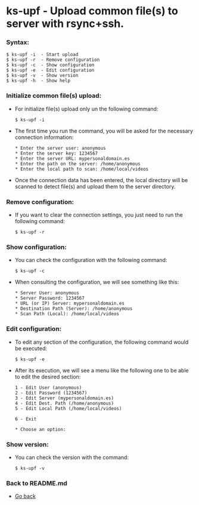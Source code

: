 ks-upf - Upload common file(s) to server with rsync+ssh.
========================================================

### Syntax:

```shell
$ ks-upf -i  - Start upload
$ ks-upf -r  - Remove configuration
$ ks-upf -c  - Show configuration
$ ks-upf -e  - Edit configuration
$ ks-upf -v  - Show version
$ ks-upf -h  - Show help
```

### Initialize common file(s) upload:

  * For initialize file(s) upload only un the following command:
  
    ```shell
    $ ks-upf -i
    ````
    
  * The first time you run the command, you will be asked for the necessary connection information:

    ```shell
    * Enter the server user: anonymous
    * Enter the server key: 1234567
    * Enter the server URL: mypersonaldomain.es
    * Enter the path on the server: /home/anonymous
    * Enter the local path to scan: /home/local/videos
    ````

  * Once the connection data has been entered, the local directory will be scanned to detect file(s) and upload them to the server directory.
    
### Remove configuration:

  * If you want to clear the connection settings, you just need to run the following command:
  
    ```shell
    $ ks-upf -r
    ````
    
### Show configuration:

  * You can check the configuration with the following command:
  
    ```shell
    $ ks-upf -c
    ````
    
  * When consulting the configuration, we will see something like this:

    ```shell
    * Server User: anonymous
    * Server Password: 1234567
    * URL (or IP) Server: mypersonaldomain.es
    * Destination Path (Server): /home/anonymous
    * Scan Path (Local): /home/local/videos
    ````
    
### Edit configuration:

  * To edit any section of the configuration, the following command would be executed:

    ```shell
    $ ks-upf -e
    ````
    
  * After its execution, we will see a menu like the following one to be able to edit the desired section:

    ```shell
    1 - Edit User (anonymous)
    2 - Edit Password (1234567)
    3 - Edit Server (mypersonaldomain.es)
    4 - Edit Dest. Path (/home/anonymous)
    5 - Edit Local Path (/home/local/videos)

    6 - Exit

    * Choose an option:
    ````
    
### Show version:

  * You can check the version with the command:
  
    ```shell
    $ ks-upf -v
    ````
    
### Back to README.md
    
* [Go back](https://github.com/q3aql/ks-tools/blob/main/README.md)
  
